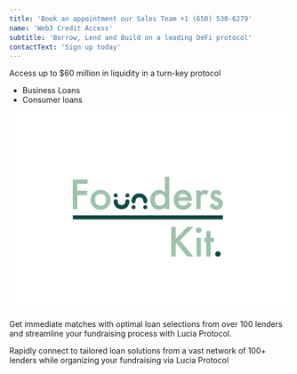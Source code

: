 ```yaml
---
title: 'Book an appointment our Sales Team +1 (650) 530-6279'
name: 'Web3 Credit Access'
subtitle: 'Borrow, Lend and Build on a leading DeFi protocol'
contactText: 'Sign up today'
---
```


Access up to \$60 million in liquidity in a turn-key protocol

- Business Loans
- Consumer loans

![](./fk_brandname.png)

Get immediate matches with optimal loan selections from over 100 lenders and streamline your fundraising process with Lucia Protocol.

Rapidly connect to tailored loan solutions from a vast network of 100+ lenders while organizing your fundraising via Lucia Protocol

<br/><br/>
<br/>
